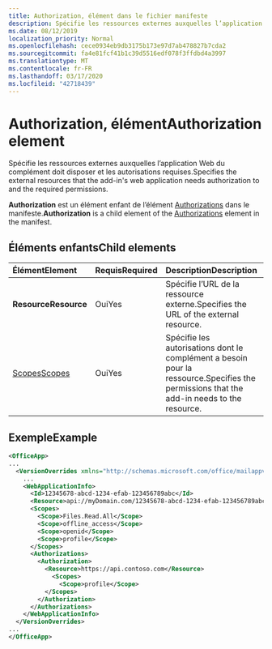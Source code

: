 ```yaml
---
title: Authorization, élément dans le fichier manifeste
description: Spécifie les ressources externes auxquelles l’application Web du complément doit disposer et les autorisations requises.
ms.date: 08/12/2019
localization_priority: Normal
ms.openlocfilehash: cece0934eb9db3175b173e97d7ab478827b7cda2
ms.sourcegitcommit: fa4e81fcf41b1c39d5516edf078f3ffdbd4a3997
ms.translationtype: MT
ms.contentlocale: fr-FR
ms.lasthandoff: 03/17/2020
ms.locfileid: "42718439"
---
```

# <a name="authorization-element"></a><span data-ttu-id="56f9f-103">Authorization, élément</span><span class="sxs-lookup"><span data-stu-id="56f9f-103">Authorization element</span></span>

<span data-ttu-id="56f9f-104">Spécifie les ressources externes auxquelles l’application Web du complément doit disposer et les autorisations requises.</span><span class="sxs-lookup"><span data-stu-id="56f9f-104">Specifies the external resources that the add-in's web application needs authorization to and the required permissions.</span></span>

<span data-ttu-id="56f9f-105">**Authorization** est un élément enfant de l’élément [Authorizations](authorizations.md) dans le manifeste.</span><span class="sxs-lookup"><span data-stu-id="56f9f-105">**Authorization** is a child element of the [Authorizations](authorizations.md) element in the manifest.</span></span>

## <a name="child-elements"></a><span data-ttu-id="56f9f-106">Éléments enfants</span><span class="sxs-lookup"><span data-stu-id="56f9f-106">Child elements</span></span>

|  <span data-ttu-id="56f9f-107">Élément</span><span class="sxs-lookup"><span data-stu-id="56f9f-107">Element</span></span> |  <span data-ttu-id="56f9f-108">Requis</span><span class="sxs-lookup"><span data-stu-id="56f9f-108">Required</span></span>  |  <span data-ttu-id="56f9f-109">Description</span><span class="sxs-lookup"><span data-stu-id="56f9f-109">Description</span></span>  |
|:-----|:-----|:-----|
|  <span data-ttu-id="56f9f-110">**Resource**</span><span class="sxs-lookup"><span data-stu-id="56f9f-110">**Resource**</span></span>  |  <span data-ttu-id="56f9f-111">Oui</span><span class="sxs-lookup"><span data-stu-id="56f9f-111">Yes</span></span>   |  <span data-ttu-id="56f9f-112">Spécifie l’URL de la ressource externe.</span><span class="sxs-lookup"><span data-stu-id="56f9f-112">Specifies the URL of the external resource.</span></span>|
|  [<span data-ttu-id="56f9f-113">Scopes</span><span class="sxs-lookup"><span data-stu-id="56f9f-113">Scopes</span></span>](scopes.md)                |  <span data-ttu-id="56f9f-114">Oui</span><span class="sxs-lookup"><span data-stu-id="56f9f-114">Yes</span></span>  |  <span data-ttu-id="56f9f-115">Spécifie les autorisations dont le complément a besoin pour la ressource.</span><span class="sxs-lookup"><span data-stu-id="56f9f-115">Specifies the permissions that the add-in needs to the resource.</span></span>  |

## <a name="example"></a><span data-ttu-id="56f9f-116">Exemple</span><span class="sxs-lookup"><span data-stu-id="56f9f-116">Example</span></span>

```xml
<OfficeApp>
...
  <VersionOverrides xmlns="http://schemas.microsoft.com/office/mailappversionoverrides" xsi:type="VersionOverridesV1_0">
    ...
    <WebApplicationInfo>
      <Id>12345678-abcd-1234-efab-123456789abc</Id>
      <Resource>api://myDomain.com/12345678-abcd-1234-efab-123456789abc</Resource>
      <Scopes>
        <Scope>Files.Read.All</Scope>
        <Scope>offline_access</Scope>
        <Scope>openid</Scope>
        <Scope>profile</Scope>
      </Scopes>
      <Authorizations>
        <Authorization>
          <Resource>https://api.contoso.com</Resource>
            <Scopes>
              <Scope>profile</Scope>
          </Scopes>
        </Authorization>
      </Authorizations>
    </WebApplicationInfo>
  </VersionOverrides>
...
</OfficeApp>
```
